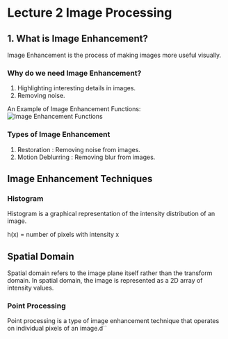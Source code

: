 # Lecture 2 Image Processing

## 1. What is Image Enhancement?

Image Enhancement is the process of making images more useful visually.

### Why do we need Image Enhancement?

1. Highlighting interesting details in images.
2. Removing noise.

An Example of Image Enhancement Functions:
![Image Enhancement Functions](https://i.ibb.co/NNbbSr5/Screenshot-from-2023-12-28-22-21-31.png)


### Types of Image Enhancement

1. Restoration : Removing noise from images.
2. Motion Deblurring : Removing blur from images.

## Image Enhancement Techniques

### Histogram

Histogram is a graphical representation of the intensity distribution of an image.

h(x) = number of pixels with intensity x

## Spatial Domain 

Spatial domain refers to the image plane itself rather than the transform domain. In spatial domain, the image is represented as a 2D array of intensity values.

### Point Processing

Point processing is a type of image enhancement technique that operates on individual pixels of an image.d``


